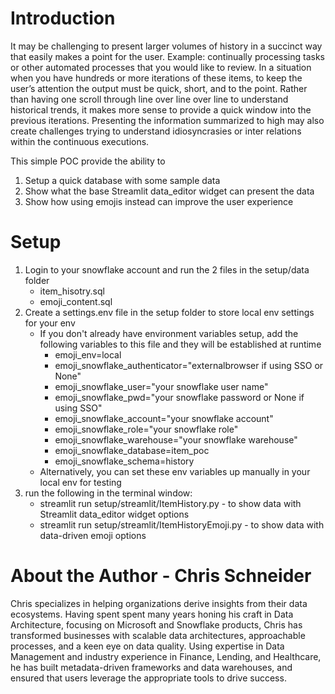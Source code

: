 
# Introduction
It may be challenging to present larger volumes of history in a succinct way that easily makes a point for the user.  Example: continually processing tasks or other automated processes that you would like to review.  In a situation when you have hundreds or more iterations of these items, to keep the user’s attention the output must be quick, short, and to the point.  Rather than having one scroll through line over line over line to understand historical trends, it makes more sense to provide a quick window into the previous iterations.  Presenting the information summarized to high may also create challenges trying to understand idiosyncrasies or inter relations within the continuous executions.   

This simple POC provide the ability to 
1. Setup a quick database with some sample data
2. Show what the base Streamlit data_editor widget can present the data
3. Show how using emojis instead can improve the user experience

# Setup
1. Login to your snowflake account and run the 2 files in the setup/data folder
   - item_hisotry.sql
   - emoji_content.sql
2. Create a settings.env file in the setup folder to store local env settings for your env
   - If you don't already have environment variables setup, add the following variables to this file and they will be established at runtime
     - emoji_env=local
     - emoji_snowflake_authenticator="externalbrowser if using SSO or None"
     - emoji_snowflake_user="your snowflake user name"
     - emoji_snowflake_pwd="your snowflake password or None if using SSO"
     - emoji_snowflake_account="your snowflake account"
     - emoji_snowflake_role="your snowflake role"
     - emoji_snowflake_warehouse="your snowflake warehouse"
     - emoji_snowflake_database=item_poc
     - emoji_snowflake_schema=history
   - Alternatively, you can set these env variables up manually in your local env for testing
3. run the following in the terminal window:
   - streamlit run setup/streamlit/ItemHistory.py - to show data with Streamlit data_editor widget options
   - streamlit run setup/streamlit/ItemHistoryEmoji.py - to show data with data-driven emoji options
  
# About the Author - Chris Schneider
Chris specializes in helping organizations derive insights from their data ecosystems. Having spent spent many years honing his craft in Data Architecture, focusing on Microsoft and Snowflake products, Chris has transformed businesses with scalable data architectures, approachable processes, and a keen eye on data quality. Using expertise in Data Management and industry experience in Finance, Lending, and Healthcare, he has built metadata-driven frameworks and data warehouses, and ensured that users leverage the appropriate tools to drive success.
